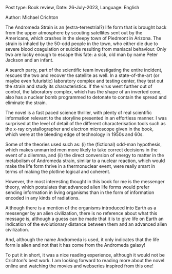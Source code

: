 Post type: Book review, Date: 26-July-2023, Language: English

Author: Michael Crichton

The Andromeda Strain is an (extra-terrestrial?) life form that is brought back from the upper atmosphere by scouting satellites sent out by the Americans, which crashes in the sleepy town of Piedmont in Arizona. The strain is inhaled by the 50-odd people in the town, who either die due to severe blood coagulation or suicide resulting from maniacal behaviour. Only two are lucky enough to escape this fate: a sick, old man by name Peter Jackson and an infant.

A search party, part of the scientific team investigating the entire incident, rescues the two and recover the satellite as well. In a state-of-the-art (or maybe even futuristic) laboratory complex and testing center, they test out the strain and study its characteristics. If the virus went further out of control, the laboratory complex, which has the shape of an inverted cone, also has a nuclear bomb programmed to detonate to contain the spread and eliminate the strain.

The novel is a fast paced science thriller, with plenty of real scientific information relevant to the storyline presented in an effortless manner. I was surprised at the level of detail of the different characterisation tools such as the x-ray crystallographer and electron microscope given in the book, which were at the bleeding edge of technology in 1950s and 60s.

Some of the theories used such as: (i) the (fictional) odd-man hypothesis, which makes unmarried men more likely to take correct decisions in the event of a dilemma, and (ii) the direct conversion of energy to matter in the metabolism of Andromeda strain, similar to a nuclear reaction, which would make the life form thrive in a thermonuclear event, were really smart in terms of making the plotline logical and coherent.

However, the most interesting thought in this book for me is the messenger theory, which postulates that advanced alien life forms would prefer sending information in living organisms than in the form of information encoded in any kinds of radiations.

Although there is a mention of the organisms introduced into Earth as a messenger by an alien civilization, there is no reference about what this message is, although a guess can be made that it is to give life on Earth an indication of the evolutionary distance between them and an advanced alien civilization.

And, although the name Andromeda is used, it only indicates that the life form is alien and not that it has come from the Andromeda galaxy!

To put it in short, it was a nice reading experience, although it would not be Crichton's best work. I am looking forward to reading more about the novel online and watching the movies and webseries inspired from this one!

